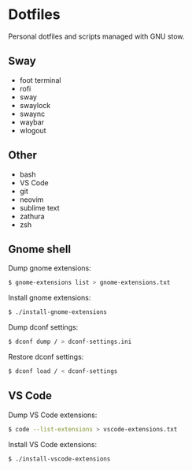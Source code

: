 # Dotfiles

Personal dotfiles and scripts managed with GNU stow.

## Sway

- foot terminal
- rofi
- sway
- swaylock
- swaync
- waybar
- wlogout

## Other

- bash
- VS Code
- git
- neovim
- sublime text
- zathura
- zsh

## Gnome shell

Dump gnome extensions:

```bash
$ gnome-extensions list > gnome-extensions.txt
```

Install gnome extensions:

```bash
$ ./install-gnome-extensions
```

Dump dconf settings:

```bash
$ dconf dump / > dconf-settings.ini
```

Restore dconf settings:

```bash
$ dconf load / < dconf-settings
```

## VS Code

Dump VS Code extensions:

```bash
$ code --list-extensions > vscode-extensions.txt
```

Install VS Code extensions:

```bash
$ ./install-vscode-extensions
```
